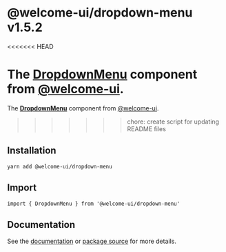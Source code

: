 # @welcome-ui/dropdown-menu v1.5.2
<<<<<<< HEAD

The [DropdownMenu](http://welcome-ui.com/components/dropdown-menu) component from [@welcome-ui](http://welcome-ui.com).
=======
  
The **[DropdownMenu](http://welcome-ui.com/components/dropdown-menu)** component from [@welcome-ui](http://welcome-ui.com).
>>>>>>> chore: create script for updating README files

## Installation

    yarn add @welcome-ui/dropdown-menu

## Import

    import { DropdownMenu } from '@welcome-ui/dropdown-menu'

## Documentation

See the [documentation](http://welcome-ui.com/components/dropdown-menu) or [package source](https://github.com/WTTJ/welcome-ui/tree/v1.5.2/packages/DropdownMenu) for more details.
